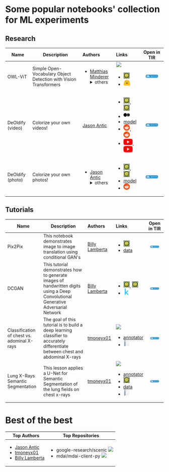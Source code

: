 # Some popular notebooks' collection for ML experiments
## Research
| Name | Description | Authors | Links | Open in TIR |
|------|-------------|:--------|:------|:-----------:|
| OWL-ViT | Simple Open-Vocabulary Object Detection with Vision Transformers | <ul><li>[Matthias Minderer](http://matthias.minderer.net/)</li><details><summary>others</summary><li>[Alexey Gritsenko](https://github.com/AlexeyG)</li> <li>[Austin Stone](https://github.com/AustinCStone)</li> <li>[Maxim Neumann](https://github.com/maximneumann)</li> <li>[Dirk Weissenborn](https://github.com/dirkweissenborn)</li> <li>[Alexey Dosovitskiy](https://scholar.google.com/citations?user=FXNJRDoAAAAJ)</li> <li>[Aravindh Mahendran](https://github.com/aravindhm)</li> <li>[Anurag Arnab](https://github.com/anuragarnab)</li> <li>[Mostafa Dehghani](https://mostafadehghani.com/)</li> <li>[Zhuoran Shen](https://cmsflash.github.io/)</li> <li>[Xiao Wang](https://scholar.google.com/citations?user=ukyXqzMAAAAJ)</li> <li>[Xiaohua Zhai](https://github.com/xiaohuazhai)</li> <li>[Thomas Kipf](https://tkipf.github.io/)</li> <li>[Neil Houlsby](https://neilhoulsby.github.io/)</li></ul></details> | [![](https://img.shields.io/github/stars/google-research/scenic?style=social)](https://github.com/google-research/scenic/tree/main/scenic/projects/owl_vit) <ul><li>[<img src="images/arxiv.svg" alt="arxiv" height=20/>](https://arxiv.org/abs/2205.06230)</li><li>[<img src="images/huggingface.svg" alt="huggingface" height=20/>](https://huggingface.co/docs/transformers/model_doc/owlvit)</li></ul> | [<img src="images/open-in-tir.png" alt="Open In TIR" width=200/>](https://gpu-notebooks.e2enetworks.com/github/tire2e/notebooks/blob/main/notebooks/zeroshot_object_detection_with_owlvit.ipynb/) |
| DeOldify (video) | Colorize your own videos! | [Jason Antic](https://github.com/jantic) | <ul><li>[<img src="images/arxiv.svg" alt="arxiv" height=20/>](https://arxiv.org/abs/1805.08318), [<img src="images/arxiv.svg" alt="arxiv" height=20/>](https://arxiv.org/abs/1706.08500)</li><li>[<img src="images/medium.svg" alt="medium" height=20/>](https://medium.com/element-ai-research-lab/stabilizing-neural-style-transfer-for-video-62675e203e42)</li><li>[model](https://data.deepai.org/deoldify/ColorizeVideo_gen.pth)</li><li>[<img src="images/reddit.svg" alt="reddit" height=20/>](https://www.reddit.com/r/Nickelodeons/), [<img src="images/reddit.svg" alt="reddit" height=20/>](https://www.reddit.com/r/silentmoviegifs/)</li><li>[<img src="images/youtube.svg" alt="youtube" height=20/>](http://www.youtube.com/watch?v=l3UXXid04Ys), [<img src="images/youtube.svg" alt="youtube" height=20/>](http://www.youtube.com/watch?v=EXn-n2iqEjI)</li></ul> | [<img src="images/open-in-tir.png" alt="Open In TIR" width=200/>](https://gpu-notebooks.e2enetworks.com/github/tire2e/notebooks/blob/main/notebooks/VideoColorizerColab.ipynb/) |
| DeOldify (photo) | Colorize your own photos! | <ul><li>[Jason Antic](https://github.com/jantic)</li><details><summary>others</summary><li>[Matt Robinson](https://github.com/mc-robinson)</li> <li>[María Benavente](https://github.com/mariabg)</li></ul></details> | <ul><li>[<img src="images/arxiv.svg" alt="arxiv" height=20/>](https://arxiv.org/abs/1805.08318), [<img src="images/arxiv.svg" alt="arxiv" height=20/>](https://arxiv.org/abs/1706.08500)</li><li>[model](https://data.deepai.org/deoldify/ColorizeArtistic_gen.pth)</li><li>[<img src="images/reddit.svg" alt="reddit" height=20/>](https://www.reddit.com/r/TheWayWeWere/)</li></ul> | [<img src="images/open-in-tir.png" alt="Open In TIR" width=200/>](https://gpu-notebooks.e2enetworks.com/github/tire2e/notebooks/blob/main/notebooks/ImageColorizerColab.ipynb/) |
## Tutorials
| Name | Description | Authors | Links | Open in TIR |
|------|-------------|:--------|:------|:-----------:|
| Pix2Pix | This notebook demonstrates image to image translation using conditional GAN's | [Billy Lamberta](https://github.com/lamberta) | <ul><li>[<img src="images/arxiv.svg" alt="arxiv" height=20/>](https://arxiv.org/abs/1611.07004)</li><li>[data](https://people.eecs.berkeley.edu/~tinghuiz/projects/pix2pix/datasets/)</li></ul> | [<img src="images/open-in-tir.png" alt="Open In TIR" width=200/>](https://gpu-notebooks.e2enetworks.com/github/tire2e/notebooks/blob/main/notebooks/pix2pix.ipynb/) |
| DCGAN | This tutorial demonstrates how to generate images of handwritten digits using a Deep Convolutional Generative Adversarial Network | [Billy Lamberta](https://github.com/lamberta) | <ul><li>[<img src="images/arxiv.svg" alt="arxiv" height=20/>](https://arxiv.org/abs/1511.06434), [<img src="images/arxiv.svg" alt="arxiv" height=20/>](https://arxiv.org/abs/1701.00160)</li><li>[<img src="images/kaggle.svg" alt="kaggle" height=20/>](https://www.kaggle.com/jessicali9530/celeba-dataset)</li></ul> | [<img src="images/open-in-tir.png" alt="Open In TIR" width=200/>](https://gpu-notebooks.e2enetworks.com/github/tire2e/notebooks/blob/main/notebooks/dcgan.ipynb/) |
| Classification of chest vs. adominal X-rays | The goal of this tutorial is to build a deep learning classifier to accurately differentiate between chest and abdominal X-rays | [tmoneyx01](https://github.com/tmoneyx01) | [![](https://img.shields.io/github/stars/mdai/mdai-client-py?style=social)](https://github.com/mdai/mdai-client-py) <ul><li>[annotator](https://public.md.ai/annotator/project/PVq9raBJ)</li><li>[<img src="images/docs.svg" alt="docs" height=20/>](https://docs.md.ai/)</li></ul> | [<img src="images/open-in-tir.png" alt="Open In TIR" width=200/>](https://gpu-notebooks.e2enetworks.com/github/tire2e/notebooks/blob/main/notebooks/medical-imaging-lessons-mdai/lesson1-xray-images-classification.ipynb/) |
| Lung X-Rays Semantic Segmentation | This lesson applies a U-Net for Semantic Segmentation of the lung fields on chest x-rays | [tmoneyx01](https://github.com/tmoneyx01) | [![](https://img.shields.io/github/stars/mdai/mdai-client-py?style=social)](https://github.com/mdai/mdai-client-py) <ul><li>[annotator](https://public.md.ai/annotator/project/aGq4k6NW)</li><li>[<img src="images/arxiv.svg" alt="arxiv" height=20/>](https://arxiv.org/abs/1505.04597)</li><li>[data](https://ceb.nlm.nih.gov/repositories/tuberculosis-chest-x-ray-image-data-sets/)</li><li>[<img src="images/docs.svg" alt="docs" height=20/>](https://docs.md.ai/)</li></ul> | [<img src="images/open-in-tir.png" alt="Open In TIR" width=200/>](https://gpu-notebooks.e2enetworks.com/github/tire2e/notebooks/blob/main/notebooks/medical-imaging-lessons-mdai/lesson2-lung-xrays-segmentation.ipynb/) |
# Best of the best
| Top Authors | Top Repositories |
|---|---|
| <ul><li>[Jason Antic](https://github.com/jantic)</li> <li>[tmoneyx01](https://github.com/tmoneyx01)</li> <li>[Billy Lamberta](https://github.com/lamberta)</li></ul> | <ul><li>google-research/scenic [![](https://img.shields.io/github/stars/google-research/scenic?style=social)](https://github.com/google-research/scenic/tree/main/scenic/projects/owl_vit)</li> <li>mdai/mdai-client-py [![](https://img.shields.io/github/stars/mdai/mdai-client-py?style=social)](https://github.com/mdai/mdai-client-py)</li></ul> |
